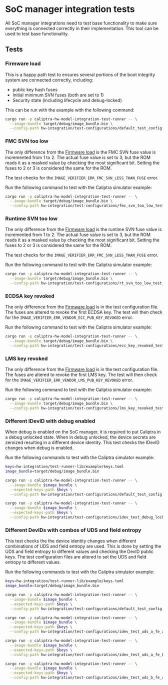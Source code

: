 # SoC manager integration tests

All SoC manager integrations need to test base functionality to make sure everything is connected correctly in their implementation. This tool can be used to test base functionality.

## Tests

### Firmware load

This is a happy path test to ensures several portions of the boot integrity system are connected correctly, including:

- public key hash fuses
- Initial minimum SVN fuses (both are set to 1)
- Security state (including lifecycle and debug-locked)

This can be run with the example with the following command:

```bash
cargo run -p caliptra-hw-model-integration-test-runner -- \
  --image-bundle target/debug/image_bundle.bin \
  --config-path hw-integration/test-configurations/default_test_config.toml
```

### FMC SVN too low

The only difference from the [Firmware load](#firmware-load) is the FMC SVN fuse value is incremented from 1 to 2. The actual fuse value is set to 3, but the ROM reads it as a masked value by checking the most significant bit. Setting the fuses to 2 or 3 is considered the same for the ROM.

The test checks for the `IMAGE_VERIFIER_ERR_FMC_SVN_LESS_THAN_FUSE` error.

Run the following command to test with the Caliptra simulator example:

```bash
cargo run -p caliptra-hw-model-integration-test-runner -- \
  --image-bundle target/debug/image_bundle.bin \
  --config-path hw-integration/test-configurations/fmc_svn_too_low_test_config.toml
```

### Runtime SVN too low

The only difference from the [Firmware load](#firmware-load) is the runtime SVN fuse value is incremented from 1 to 2. The actual fuse value is set to 3, but the ROM reads it as a masked value by checking the most significant bit. Setting the fuses to 2 or 3 is considered the same for the ROM.

The test checks for the `IMAGE_VERIFIER_ERR_FMC_SVN_LESS_THAN_FUSE` error.

Run the following command to test with the Caliptra simulator example:

```bash
cargo run -p caliptra-hw-model-integration-test-runner -- \
  --image-bundle target/debug/image_bundle.bin \
  --config-path hw-integration/test-configurations/rt_svn_too_low_test_config.toml
```

### ECDSA key revoked

The only difference from the [Firmware load](#firmware-load) is in the test configuration file. The fuses are altered to revoke the first ECDSA key. The test will then check for the `IMAGE_VERIFIER_ERR_VENDOR_ECC_PUB_KEY_REVOKED` error.

Run the following command to test with the Caliptra simulator example:

```bash
cargo run -p caliptra-hw-model-integration-test-runner -- \
  --image-bundle target/debug/image_bundle.bin \
  --config-path hw-integration/test-configurations/ecc_key_revoked_test_config.toml
```

### LMS key revoked

The only difference from the [Firmware load](#firmware-load) is in the test configuration file. The fuses are altered to revoke the first LMS key. The test will then check for the `IMAGE_VERIFIER_ERR_VENDOR_LMS_PUB_KEY_REVOKED` error.

Run the following command to test with the Caliptra simulator example:

```bash
cargo run -p caliptra-hw-model-integration-test-runner -- \
  --image-bundle target/debug/image_bundle.bin \
  --config-path hw-integration/test-configurations/lms_key_revoked_test_config.toml
```

### Different IDevID with debug enabled

When debug is enabled on the SoC manager, it is required to put Caliptra in a debug unlocked state. When in debug unlocked, the device secrets are zeroized resulting in a different device identity. This test checks the IDevID changes when debug is enabled.

Run the following commands to test with the Caliptra simulator example:

```bash
keys=hw-integration/test-runner-lib/example/keys.toml
image_bundle=target/debug/image_bundle.bin

cargo run -p caliptra-hw-model-integration-test-runner -- \
  --image-bundle $image_bundle \
  --expected-keys-path $keys \
  --config-path hw-integration/test-configurations/default_test_config.toml

cargo run -p caliptra-hw-model-integration-test-runner -- \
  --image-bundle $image_bundle \
  --expected-keys-path $keys \
  --config-path hw-integration/test-configurations/idev_test_debug_locked.toml
```

### Different DevIDs with combos of UDS and field entropy

This test checks the the device identity changes when different combinations of UDS and field entropy are used. This is done by setting the UDS and field entropy to different values and checking the DevID public keys. The test configuration files are altered to set the UDS and field entropy to different values.

Run the following commands to test with the Caliptra simulator example:

```bash
keys=hw-integration/test-runner-lib/example/keys.toml
image_bundle=target/debug/image_bundle.bin

cargo run -p caliptra-hw-model-integration-test-runner -- \
  --image-bundle $image_bundle \
  --expected-keys-path $keys \
  --config-path hw-integration/test-configurations/default_test_config.toml

cargo run -p caliptra-hw-model-integration-test-runner -- \
  --image-bundle $image_bundle \
  --expected-keys-path $keys \
  --config-path hw-integration/test-configurations/idev_test_uds_a_fe_a.toml

cargo run -p caliptra-hw-model-integration-test-runner -- \
  --image-bundle $image_bundle \
  --expected-keys-path $keys \
  --config-path hw-integration/test-configurations/idev_test_uds_a_fe_b.toml

cargo run -p caliptra-hw-model-integration-test-runner -- \
  --image-bundle $image_bundle \
  --expected-keys-path $keys \
  --config-path hw-integration/test-configurations/idev_test_uds_b_fe_a.toml
```
